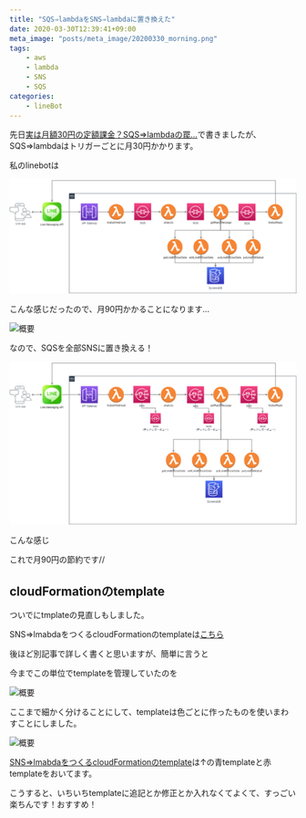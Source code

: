 ```yaml
---
title: "SQS⇒lambdaをSNS⇒lambdaに置き換えた"
date: 2020-03-30T12:39:41+09:00
meta_image: "posts/meta_image/20200330_morning.png"
tags: 
    - aws
    - lambda
    - SNS
    - SQS
categories: 
    - lineBot
---
```


先日[実は月額30円の定額課金？SQS⇒lambdaの罠…](https://encr.jp/blog/posts/20200326_morning/)で書きましたが、SQS⇒lambdaはトリガーごとに月30円かかります。

私のlinebotは

![概要](https://github.com/runau/linebot_pub/blob/master/webhook_detail.png?raw=true)

こんな感じだったので、月90円かかることになります…

![概要](../img/webhook_detail-90.png)

なので、SQSを全部SNSに置き換える！

![概要](https://github.com/runau/linebot_pub/blob/master/webhook_detail2.png?raw=true)

こんな感じ

これで月90円の節約です//

## cloudFormationのtemplate

ついでにtmplateの見直しもしました。

SNS⇒lmabdaをつくるcloudFormationのtemplateは[こちら](../20200328_night/)

後ほど別記事で詳しく書くと思いますが、簡単に言うと

今までこの単位でtemplateを管理していたのを

![概要](../img/webhook_detail3-template1.png)

ここまで細かく分けることにして、templateは色ごとに作ったものを使いまわすことにしました。

![概要](../img/webhook_detail3-template2.png)

[SNS⇒lmabdaをつくるcloudFormationのtemplate](../20200328_night/)は↑の青templateと赤templateをおいてます。

こうすると、いちいちtemplateに追記とか修正とか入れなくてよくて、すっごい楽ちんです！おすすめ！
